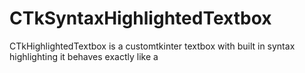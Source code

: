 # CTkSyntaxHighlightedTextbox

CTkHighlightedTextbox is a customtkinter textbox with built in syntax highlighting
it behaves exactly like a
